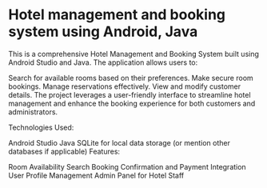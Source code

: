 # Hotel management and booking system using Android, Java

This is a comprehensive Hotel Management and Booking System built using Android Studio and Java. The application allows users to:

Search for available rooms based on their preferences.
Make secure room bookings.
Manage reservations effectively.
View and modify customer details.
The project leverages a user-friendly interface to streamline hotel management and enhance the booking experience for both customers and administrators.

Technologies Used:

Android Studio
Java
SQLite for local data storage (or mention other databases if applicable)
Features:

Room Availability Search
Booking Confirmation and Payment Integration
User Profile Management
Admin Panel for Hotel Staff

